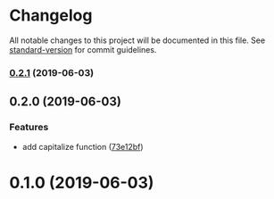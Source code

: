 # Changelog

All notable changes to this project will be documented in this file. See [standard-version](https://github.com/conventional-changelog/standard-version) for commit guidelines.

### [0.2.1](https://github.com/cheer4chai/cheer/compare/v0.2.0...v0.2.1) (2019-06-03)



## 0.2.0 (2019-06-03)


### Features

* add capitalize function ([73e12bf](https://github.com/cheer4chai/cheer/commit/73e12bf))

# 0.1.0 (2019-06-03)
